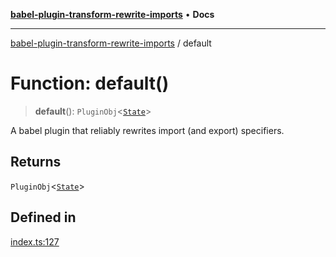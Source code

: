 [**babel-plugin-transform-rewrite-imports**](../README.md) • **Docs**

***

[babel-plugin-transform-rewrite-imports](../README.md) / default

# Function: default()

> **default**(): `PluginObj`\<[`State`](../type-aliases/State.md)\>

A babel plugin that reliably rewrites import (and export) specifiers.

## Returns

`PluginObj`\<[`State`](../type-aliases/State.md)\>

## Defined in

[index.ts:127](https://github.com/Xunnamius/babel-plugin-transform-rewrite-imports/blob/cc466cb56f228ce8aca09d6383b0447e1eb55e3d/src/index.ts#L127)
